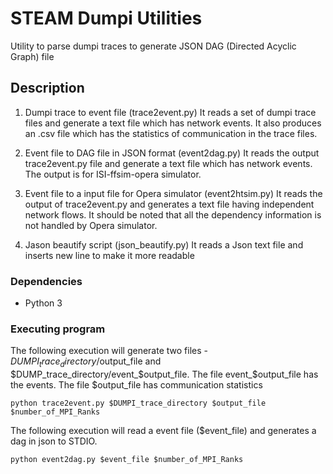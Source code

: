 # STEAM Dumpi Utilities

Utility to parse dumpi traces to generate JSON DAG (Directed Acyclic Graph) file


## Description

1. Dumpi trace to event file (trace2event.py)
   It reads a set of dumpi trace files and generate a text file which has network events.
   It also produces an .csv file which has the statistics of communication in the trace files.

2. Event file to DAG file in JSON format (event2dag.py)
   It reads the output trace2event.py file and generate a text file which has network events.
   The output is for ISI-ffsim-opera simulator.

3. Event file to a input file for Opera simulator (event2htsim.py)
   It reads the output of trace2event.py and generates a text file having independent network flows.
   It should be noted that all the dependency information is not handled by Opera simulator.

4. Jason beautify script (json_beautify.py)
   It reads a Json text file and inserts new line to make it more readable

### Dependencies

* Python 3

### Executing program

The following execution will generate two files - $DUMPI_trace_directory/$output_file and $DUMP_trace_directory/event_$output_file.
The file event_$output_file has the events.
The file $output_file has communication statistics

```
python trace2event.py $DUMPI_trace_directory $output_file $number_of_MPI_Ranks
```

The following execution will read a event file ($event_file) and generates a dag in json to STDIO.
```
python event2dag.py $event_file $number_of_MPI_Ranks
```
